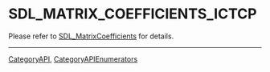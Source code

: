 # SDL_MATRIX_COEFFICIENTS_ICTCP

Please refer to [SDL_MatrixCoefficients](SDL_MatrixCoefficients) for details.

----
[CategoryAPI](CategoryAPI), [CategoryAPIEnumerators](CategoryAPIEnumerators)

